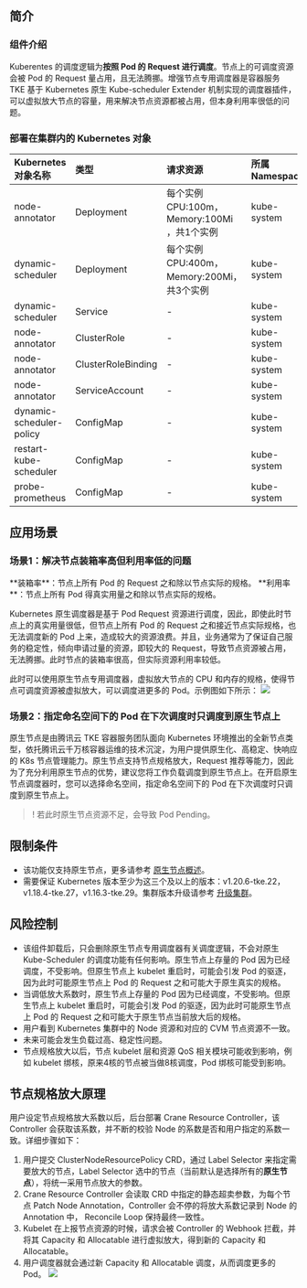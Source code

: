 


## 简介

### 组件介绍

Kuberentes 的调度逻辑为**按照 Pod 的 Request 进行调度**。节点上的可调度资源会被 Pod 的 Request 量占用，且无法腾挪。增强节点专用调度器是容器服务 TKE 基于 Kubernetes 原生 Kube-scheduler Extender 机制实现的调度器插件，可以虚拟放大节点的容量，用来解决节点资源都被占用，但本身利用率很低的问题。

### 部署在集群内的 Kubernetes 对象

| Kubernetes 对象名称      | 类型               | 请求资源                                    | 所属 Namespace |
| :----------------------- | :----------------- | :------------------------------------------ | :------------- |
| node-annotator           | Deployment         | 每个实例 CPU:100m，Memory:100Mi ，共1个实例 | kube-system    |
| dynamic-scheduler        | Deployment         | 每个实例 CPU:400m，Memory:200Mi，共3个实例  | kube-system    |
| dynamic-scheduler        | Service            | -                                           | kube-system    |
| node-annotator           | ClusterRole        | -                                           | kube-system    |
| node-annotator           | ClusterRoleBinding | -                                           | kube-system    |
| node-annotator           | ServiceAccount     | -                                           | kube-system    |
| dynamic-scheduler-policy | ConfigMap          | -                                           | kube-system    |
| restart-kube-scheduler   | ConfigMap          | -                                           | kube-system    |
| probe-prometheus         | ConfigMap          | -                                           | kube-system    |

## 应用场景

### 场景1：解决节点装箱率高但利用率低的问题

<dx-alert infotype="explain" title="基本概念">
**装箱率**：节点上所有 Pod 的 Request 之和除以节点实际的规格。
**利用率**：节点上所有 Pod 得真实用量之和除以节点实际的规格。
</dx-alert>



Kubernetes 原生调度器是基于 Pod Request 资源进行调度，因此，即使此时节点上的真实用量很低，但节点上所有 Pod 的 Request 之和接近节点实际规格，也无法调度新的 Pod 上来，造成较大的资源浪费。并且，业务通常为了保证自己服务的稳定性，倾向申请过量的资源，即较大的 Request，导致节点资源被占用，无法腾挪。此时节点的装箱率很高，但实际资源利用率较低。

此时可以使用原生节点专用调度器，虚拟放大节点的 CPU 和内存的规格，使得节点可调度资源被虚拟放大，可以调度进更多的 Pod。示例图如下所示：
![](https://qcloudimg.tencent-cloud.cn/raw/9b6647540a0c06ae4705b6158540ccd9.png)




### 场景2：指定命名空间下的 Pod 在下次调度时只调度到原生节点上

原生节点是由腾讯云 TKE 容器服务团队面向 Kubernetes 环境推出的全新节点类型，依托腾讯云千万核容器运维的技术沉淀，为用户提供原生化、高稳定、快响应的 K8s 节点管理能力。原生节点支持节点规格放大，Request 推荐等能力，因此为了充分利用原生节点的优势，建议您将工作负载调度到原生节点上。在开启原生节点调度器时，您可以选择命名空间，指定命名空间下的 Pod 在下次调度时只调度到原生节点上。

>! 若此时原生节点资源不足，会导致 Pod Pending。

## 限制条件

- 该功能仅支持原生节点，更多请参考 [原生节点概述](https://cloud.tencent.com/document/product/457/78197)。
- 需要保证 Kubernetes 版本至少为这三个及以上的版本：v1.20.6-tke.22，v1.18.4-tke.27，v1.16.3-tke.29。集群版本升级请参考 [升级集群](https://cloud.tencent.com/document/product/457/32192)。

## 风险控制

- 该组件卸载后，只会删除原生节点专用调度器有关调度逻辑，不会对原生 Kube-Scheduler 的调度功能有任何影响。原生节点上存量的 Pod 因为已经调度，不受影响。但原生节点上 kubelet 重启时，可能会引发 Pod 的驱逐，因为此时可能原生节点上 Pod 的 Request 之和可能大于原生真实的规格。
- 当调低放大系数时，原生节点上存量的 Pod 因为已经调度，不受影响。但原生节点上 kubelet 重启时，可能会引发 Pod 的驱逐，因为此时可能原生节点上 Pod 的 Request 之和可能大于原生节点当前放大后的规格。
- 用户看到 Kubernetes 集群中的  Node 资源和对应的 CVM 节点资源不一致。
- 未来可能会发生负载过高、稳定性问题。
- 节点规格放大以后，节点 kubelet 层和资源 QoS 相关模块可能收到影响，例如 kubelet 绑核，原来4核的节点被当做8核调度，Pod 绑核可能受到影响。

## 节点规格放大原理

用户设定节点规格放大系数以后，后台部署 Crane Resource Controller，该 Controller 会获取该系数，并不断的校验 Node 的系数是否和用户指定的系数一致。详细步骤如下：

1. 用户提交 ClusterNodeResourcePolicy CRD，通过 Label Selector 来指定需要放大的节点，Label Selector 选中的节点（当前默认是选择所有的**原生节点**），将统一采用节点放大的参数。
2. Crane Resource Controller 会读取 CRD 中指定的静态超卖参数，为每个节点 Patch Node Annotation，Controller 会不停的将放大系数记录到 Node 的 Annotation 中， Reconcile  Loop 保持最终一致性。
3. Kubelet 在上报节点资源的时候，请求会被 Controller 的 Webhook 拦截，并将其 Capacity 和  Allocatable 进行虚拟放大，得到新的 Capacity 和 Allocatable。
4. 用户调度器就会通过新 Capacity 和 Allocatable 调度，从而调度更多的 Pod。
![](https://qcloudimg.tencent-cloud.cn/raw/e215b3eeaab8734262222a2b1ef02038.png)



